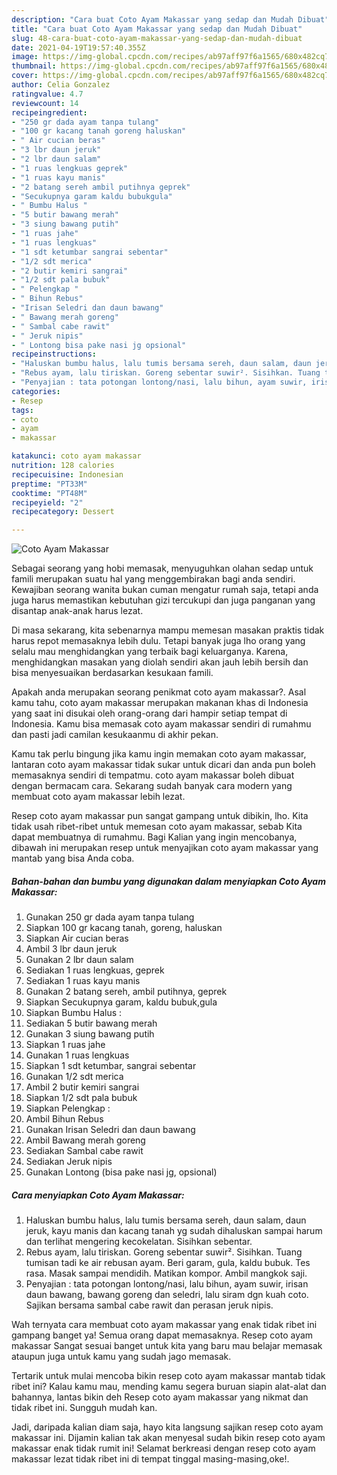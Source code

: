 ```yaml
---
description: "Cara buat Coto Ayam Makassar yang sedap dan Mudah Dibuat"
title: "Cara buat Coto Ayam Makassar yang sedap dan Mudah Dibuat"
slug: 48-cara-buat-coto-ayam-makassar-yang-sedap-dan-mudah-dibuat
date: 2021-04-19T19:57:40.355Z
image: https://img-global.cpcdn.com/recipes/ab97aff97f6a1565/680x482cq70/coto-ayam-makassar-foto-resep-utama.jpg
thumbnail: https://img-global.cpcdn.com/recipes/ab97aff97f6a1565/680x482cq70/coto-ayam-makassar-foto-resep-utama.jpg
cover: https://img-global.cpcdn.com/recipes/ab97aff97f6a1565/680x482cq70/coto-ayam-makassar-foto-resep-utama.jpg
author: Celia Gonzalez
ratingvalue: 4.7
reviewcount: 14
recipeingredient:
- "250 gr dada ayam tanpa tulang"
- "100 gr kacang tanah goreng haluskan"
- " Air cucian beras"
- "3 lbr daun jeruk"
- "2 lbr daun salam"
- "1 ruas lengkuas geprek"
- "1 ruas kayu manis"
- "2 batang sereh ambil putihnya geprek"
- "Secukupnya garam kaldu bubukgula"
- " Bumbu Halus "
- "5 butir bawang merah"
- "3 siung bawang putih"
- "1 ruas jahe"
- "1 ruas lengkuas"
- "1 sdt ketumbar sangrai sebentar"
- "1/2 sdt merica"
- "2 butir kemiri sangrai"
- "1/2 sdt pala bubuk"
- " Pelengkap "
- " Bihun Rebus"
- "Irisan Seledri dan daun bawang"
- " Bawang merah goreng"
- " Sambal cabe rawit"
- " Jeruk nipis"
- " Lontong bisa pake nasi jg opsional"
recipeinstructions:
- "Haluskan bumbu halus, lalu tumis bersama sereh, daun salam, daun jeruk, kayu manis dan kacang tanah yg sudah dihaluskan sampai harum dan terlihat mengering kecokelatan. Sisihkan sebentar."
- "Rebus ayam, lalu tiriskan. Goreng sebentar suwir². Sisihkan. Tuang tumisan tadi ke air rebusan ayam. Beri garam, gula, kaldu bubuk. Tes rasa. Masak sampai mendidih. Matikan kompor. Ambil mangkok saji."
- "Penyajian : tata potongan lontong/nasi, lalu bihun, ayam suwir, irisan daun bawang, bawang goreng dan seledri, lalu siram dgn kuah coto. Sajikan bersama sambal cabe rawit dan perasan jeruk nipis."
categories:
- Resep
tags:
- coto
- ayam
- makassar

katakunci: coto ayam makassar 
nutrition: 128 calories
recipecuisine: Indonesian
preptime: "PT33M"
cooktime: "PT48M"
recipeyield: "2"
recipecategory: Dessert

---
```



![Coto Ayam Makassar](https://img-global.cpcdn.com/recipes/ab97aff97f6a1565/680x482cq70/coto-ayam-makassar-foto-resep-utama.jpg)

Sebagai seorang yang hobi memasak, menyuguhkan olahan sedap untuk famili merupakan suatu hal yang menggembirakan bagi anda sendiri. Kewajiban seorang  wanita bukan cuman mengatur rumah saja, tetapi anda juga harus memastikan kebutuhan gizi tercukupi dan juga panganan yang disantap anak-anak harus lezat.

Di masa  sekarang, kita sebenarnya mampu memesan masakan praktis tidak harus repot memasaknya lebih dulu. Tetapi banyak juga lho orang yang selalu mau menghidangkan yang terbaik bagi keluarganya. Karena, menghidangkan masakan yang diolah sendiri akan jauh lebih bersih dan bisa menyesuaikan berdasarkan kesukaan famili. 



Apakah anda merupakan seorang penikmat coto ayam makassar?. Asal kamu tahu, coto ayam makassar merupakan makanan khas di Indonesia yang saat ini disukai oleh orang-orang dari hampir setiap tempat di Indonesia. Kamu bisa memasak coto ayam makassar sendiri di rumahmu dan pasti jadi camilan kesukaanmu di akhir pekan.

Kamu tak perlu bingung jika kamu ingin memakan coto ayam makassar, lantaran coto ayam makassar tidak sukar untuk dicari dan anda pun boleh memasaknya sendiri di tempatmu. coto ayam makassar boleh dibuat dengan bermacam cara. Sekarang sudah banyak cara modern yang membuat coto ayam makassar lebih lezat.

Resep coto ayam makassar pun sangat gampang untuk dibikin, lho. Kita tidak usah ribet-ribet untuk memesan coto ayam makassar, sebab Kita dapat membuatnya di rumahmu. Bagi Kalian yang ingin mencobanya, dibawah ini merupakan resep untuk menyajikan coto ayam makassar yang mantab yang bisa Anda coba.

<!--inarticleads1-->

##### Bahan-bahan dan bumbu yang digunakan dalam menyiapkan Coto Ayam Makassar:

1. Gunakan 250 gr dada ayam tanpa tulang
1. Siapkan 100 gr kacang tanah, goreng, haluskan
1. Siapkan  Air cucian beras
1. Ambil 3 lbr daun jeruk
1. Gunakan 2 lbr daun salam
1. Sediakan 1 ruas lengkuas, geprek
1. Sediakan 1 ruas kayu manis
1. Gunakan 2 batang sereh, ambil putihnya, geprek
1. Siapkan Secukupnya garam, kaldu bubuk,gula
1. Siapkan  Bumbu Halus :
1. Sediakan 5 butir bawang merah
1. Gunakan 3 siung bawang putih
1. Siapkan 1 ruas jahe
1. Gunakan 1 ruas lengkuas
1. Siapkan 1 sdt ketumbar, sangrai sebentar
1. Gunakan 1/2 sdt merica
1. Ambil 2 butir kemiri sangrai
1. Siapkan 1/2 sdt pala bubuk
1. Siapkan  Pelengkap :
1. Ambil  Bihun Rebus
1. Gunakan Irisan Seledri dan daun bawang
1. Ambil  Bawang merah goreng
1. Sediakan  Sambal cabe rawit
1. Sediakan  Jeruk nipis
1. Gunakan  Lontong (bisa pake nasi jg, opsional)




<!--inarticleads2-->

##### Cara menyiapkan Coto Ayam Makassar:

1. Haluskan bumbu halus, lalu tumis bersama sereh, daun salam, daun jeruk, kayu manis dan kacang tanah yg sudah dihaluskan sampai harum dan terlihat mengering kecokelatan. Sisihkan sebentar.
1. Rebus ayam, lalu tiriskan. Goreng sebentar suwir². Sisihkan. Tuang tumisan tadi ke air rebusan ayam. Beri garam, gula, kaldu bubuk. Tes rasa. Masak sampai mendidih. Matikan kompor. Ambil mangkok saji.
1. Penyajian : tata potongan lontong/nasi, lalu bihun, ayam suwir, irisan daun bawang, bawang goreng dan seledri, lalu siram dgn kuah coto. Sajikan bersama sambal cabe rawit dan perasan jeruk nipis.




Wah ternyata cara membuat coto ayam makassar yang enak tidak ribet ini gampang banget ya! Semua orang dapat memasaknya. Resep coto ayam makassar Sangat sesuai banget untuk kita yang baru mau belajar memasak ataupun juga untuk kamu yang sudah jago memasak.

Tertarik untuk mulai mencoba bikin resep coto ayam makassar mantab tidak ribet ini? Kalau kamu mau, mending kamu segera buruan siapin alat-alat dan bahannya, lantas bikin deh Resep coto ayam makassar yang nikmat dan tidak ribet ini. Sungguh mudah kan. 

Jadi, daripada kalian diam saja, hayo kita langsung sajikan resep coto ayam makassar ini. Dijamin kalian tak akan menyesal sudah bikin resep coto ayam makassar enak tidak rumit ini! Selamat berkreasi dengan resep coto ayam makassar lezat tidak ribet ini di tempat tinggal masing-masing,oke!.

